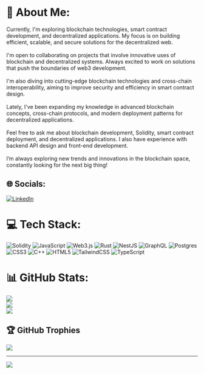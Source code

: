 # 💫 About Me:
Currently, I'm exploring blockchain technologies, smart contract development, and decentralized applications. My focus is on building efficient, scalable, and secure solutions for the decentralized web.<br><br>I'm open to collaborating on projects that involve innovative uses of blockchain and decentralized systems. Always excited to work on solutions that push the boundaries of web3 development.<br><br>I'm also diving into cutting-edge blockchain technologies and cross-chain interoperability, aiming to improve security and efficiency in smart contract design.<br><br>Lately, I've been expanding my knowledge in advanced blockchain concepts, cross-chain protocols, and modern deployment patterns for decentralized applications.<br><br>Feel free to ask me about blockchain development, Solidity, smart contract deployment, and decentralized applications. I also have experience with backend API design and front-end development.<br><br> I’m always exploring new trends and innovations in the blockchain space, constantly looking for the next big thing!


## 🌐 Socials:
[![LinkedIn](https://img.shields.io/badge/LinkedIn-%230077B5.svg?logo=linkedin&logoColor=white)](https://www.linkedin.com/in/muhammad-hassan-943780217/) 

# 💻 Tech Stack:
![Solidity](https://img.shields.io/badge/Solidity-%23363636.svg?style=for-the-badge&logo=solidity&logoColor=white) ![JavaScript](https://img.shields.io/badge/javascript-%23323330.svg?style=for-the-badge&logo=javascript&logoColor=%23F7DF1E) ![Web3.js](https://img.shields.io/badge/web3.js-F16822?style=for-the-badge&logo=web3.js&logoColor=white) ![Rust](https://img.shields.io/badge/rust-%23000000.svg?style=for-the-badge&logo=rust&logoColor=white) ![NestJS](https://img.shields.io/badge/nestjs-%23E0234E.svg?style=for-the-badge&logo=nestjs&logoColor=white) ![GraphQL](https://img.shields.io/badge/-GraphQL-E10098?style=for-the-badge&logo=graphql&logoColor=white) ![Postgres](https://img.shields.io/badge/postgres-%23316192.svg?style=for-the-badge&logo=postgresql&logoColor=white) ![CSS3](https://img.shields.io/badge/css3-%231572B6.svg?style=for-the-badge&logo=css3&logoColor=white) ![C++](https://img.shields.io/badge/c++-%2300599C.svg?style=for-the-badge&logo=c%2B%2B&logoColor=white) ![HTML5](https://img.shields.io/badge/html5-%23E34F26.svg?style=for-the-badge&logo=html5&logoColor=white) ![TailwindCSS](https://img.shields.io/badge/tailwindcss-%2338B2AC.svg?style=for-the-badge&logo=tailwind-css&logoColor=white) ![TypeScript](https://img.shields.io/badge/typescript-%23007ACC.svg?style=for-the-badge&logo=typescript&logoColor=white)
# 📊 GitHub Stats:
![](https://github-readme-stats.vercel.app/api?username=M-hassan-ch&theme=dark&hide_border=true&include_all_commits=true&count_private=true)<br/>
![](https://github-readme-streak-stats.herokuapp.com/?user=M-hassan-ch&theme=dark&hide_border=true)<br/>
![](https://github-readme-stats.vercel.app/api/top-langs/?username=M-hassan-ch&theme=dark&hide_border=true&include_all_commits=true&count_private=true&layout=compact)

## 🏆 GitHub Trophies
![](https://github-profile-trophy.vercel.app/?username=M-hassan-ch&theme=dark&no-frame=false&no-bg=true&margin-w=4)

---
[![](https://visitcount.itsvg.in/api?id=M-hassan-ch&icon=0&color=12)](https://visitcount.itsvg.in)

<!-- Proudly created with GPRM ( https://gprm.itsvg.in ) -->
